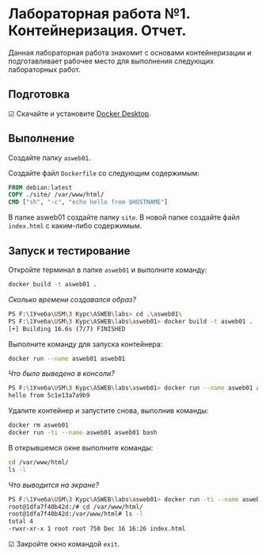 # Лабораторная работа №1. Контейнеризация. Отчет.

Данная лабораторная работа знакомит с основами контейнеризации и подготавливает рабочее место
для выполнения следующих лабораторных работ.

## Подготовка

&#9745; Скачайте и установите [Docker Desktop](https://www.docker.com/products/docker-desktop/).

## Выполнение

Создайте папку `asweb01`.

Создайте файл `Dockerfile` со следующим содержимым:

```dockerfile
FROM debian:latest
COPY ./site/ /var/www/html/
CMD ["sh", "-c", "echo hello from $HOSTNAME"]
```

В папке asweb01 создайте папку `site`. В новой папке создайте файл `index.html` с каким-либо
содержимым.

## Запуск и тестирование

Откройте терминал в папке `asweb01` и выполните команду:

```bash
docker build -t asweb01 .
```

_Сколько времени создавался образ?_
```bash
PS F:\1Учеба\USM\3 Курс\ASWEB\labs> cd .\asweb01\
PS F:\1Учеба\USM\3 Курс\ASWEB\labs\asweb01> docker build -t asweb01 .
[+] Building 16.6s (7/7) FINISHED 
```

Выполните команду для запуска контейнера:

```bash
docker run --name asweb01 asweb01
```

_Что было выведено в консоли?_
```bash
PS F:\1Учеба\USM\3 Курс\ASWEB\labs\asweb01> docker run --name asweb01 asweb01
hello from 5c1e13a7a9b9
```

Удалите контейнер и запустите снова, выполнив команды:

```bash
docker rm asweb01
docker run -ti --name asweb01 asweb01 bash
```

В открывшемся окне выполните команды:

```bash
cd /var/www/html/
ls -l
```

_Что выводится на экране?_

```bash
PS F:\1Учеба\USM\3 Курс\ASWEB\labs\asweb01> docker run -ti --name asweb01 asweb01 bash
root@1dfa7f40b42d:/# cd /var/www/html/
root@1dfa7f40b42d:/var/www/html# ls -l
total 4
-rwxr-xr-x 1 root root 750 Dec 16 16:26 index.html
```

&#9745; Закройте окно командой `exit`.
